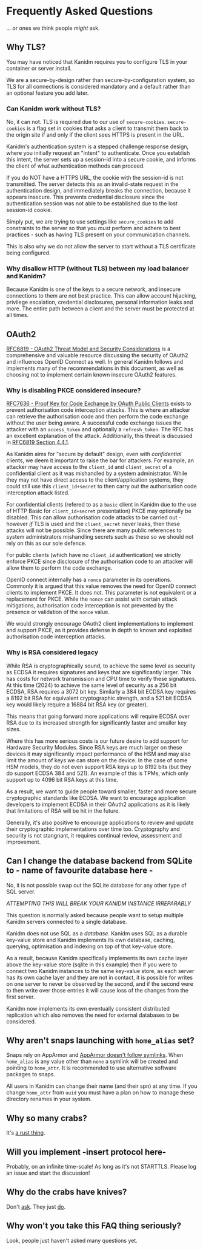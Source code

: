 # Frequently Asked Questions

... or ones we think people _might_ ask.

## Why TLS?

You may have noticed that Kanidm requires you to configure TLS in your container or server install.

We are a secure-by-design rather than secure-by-configuration system, so TLS for all connections is
considered mandatory and a default rather than an optional feature you add later.

### Can Kanidm work without TLS?

No, it can not. TLS is required due to our use of `secure-cookies`. `secure-cookies` is a flag set
in cookies that asks a client to transmit them back to the origin site if and only if the client
sees HTTPS is present in the URL.

Kanidm's authentication system is a stepped challenge response design, where you initially request
an "intent" to authenticate. Once you establish this intent, the server sets up a session-id into a
secure cookie, and informs the client of what authentication methods can proceed.

If you do NOT have a HTTPS URL, the cookie with the session-id is not transmitted. The server
detects this as an invalid-state request in the authentication design, and immediately breaks the
connection, because it appears insecure. This prevents credential disclosure since the
authentication session was not able to be established due to the lost session-id cookie.

Simply put, we are trying to use settings like `secure_cookies` to add constraints to the server so
that you _must_ perform and adhere to best practices - such as having TLS present on your
communication channels.

This is also why we do not allow the server to start without a TLS certificate being configured.

### Why disallow HTTP (without TLS) between my load balancer and Kanidm?

Because Kanidm is one of the keys to a secure network, and insecure connections to them are not best
practice. This can allow account hijacking, privilege escalation, credential disclosures, personal
information leaks and more. The entire path between a client and the server must be protected at all
times.

## OAuth2

[RFC6819 - OAuth2 Threat Model and Security Considerations](https://www.rfc-editor.org/rfc/rfc6819)
is a comprehensive and valuable resource discussing the security of OAuth2 and influences OpenID
Connect as well. In general Kanidm follows and implements many of the recommendations in this
document, as well as choosing not to implement certain known insecure OAuth2 features.

### Why is disabling PKCE considered insecure?

[RFC7636 - Proof Key for Code Exchange by OAuth Public Clients](https://www.rfc-editor.org/rfc/rfc7636)
exists to prevent authorisation code interception attacks. This is where an attacker can retrieve
the authorisation code and then perform the code exchange without the user being aware. A successful
code exchange issues the attacker with an `access_token` and optionally a `refresh_token`. The RFC
has an excellent explanation of the attack. Additionally, this threat is discussed in
[RFC6819 Section 4.4.1](https://www.rfc-editor.org/rfc/rfc6819#section-4.4.1).

As Kanidm aims for "secure by default" design, even with _confidential_ clients, we deem it
important to raise the bar for attackers. For example, an attacker may have access to the
`client_id` and `client_secret` of a confidential client as it was mishandled by a system
administrator. While they may not have direct access to the client/application systems, they could
still use this `client_id+secret` to then carry out the authorisation code interception attack
listed.

For confidential clients (refered to as a `basic` client in Kanidm due to the use of HTTP Basic for
`client_id+secret` presentation) PKCE may optionally be disabled. This can allow authorisation code
attacks to be carried out - however _if_ TLS is used and the `client_secret` never leaks, then these
attacks will not be possible. Since there are many public references to system administrators
mishandling secrets such as these so we should not rely on this as our sole defence.

For public clients (which have no `client_id` authentication) we strictly enforce PKCE since
disclosure of the authorisation code to an attacker will allow them to perform the code exchange.

OpenID connect internally has a `nonce` parameter in its operations. Commonly it is argued that this
value removes the need for OpenID connect clients to implement PKCE. It does not. This parameter is
not equivalent or a replacement for PKCE. While the `nonce` can assist with certain attack
mitigations, authorisation code interception is not prevented by the presence or validation of the
`nonce` value.

We would strongly encourage OAuth2 client implementations to implement and support PKCE, as it
provides defense in depth to known and exploited authorisation code interception attacks.

### Why is RSA considered legacy

While RSA is cryptographically sound, to achieve the same level as security as ECDSA it requires
signatures and keys that are significantly larger. This has costs for network transmission and CPU
time to verify these signatures. At this time (2024) to achieve the same level of security as a 256
bit ECDSA, RSA requires a 3072 bit key. Similarly a 384 bit ECDSA key requires a 8192 bit RSA for
equivalent cryptographic strength, and a 521 bit ECDSA key would likely require a 16884 bit RSA key
(or greater).

This means that going forward more applications will require ECDSA over RSA due to its increased
strength for significantly faster and smaller key sizes.

Where this has more serious costs is our future desire to add support for Hardware Security Modules.
Since RSA keys are much larger on these devices it may significantly impact performance of the HSM
and may also limit the amount of keys we can store on the device. In the case of some HSM models,
they do not even support RSA keys up to 8192 bits (but they do support ECDSA 384 and 521). An
example of this is TPMs, which only support up to 4096 bit RSA keys at this time.

As a result, we want to guide people toward smaller, faster and more secure cryptographic standards
like ECDSA. We want to encourage application developers to implement ECDSA in their OAuth2
applications as it is likely that limitations of RSA will be hit in the future.

Generally, it's also positive to encourage applications to review and update their cryptographic
implementations over time too. Cryptography and security is not stangnant, it requires continual
review, assessment and improvement.

## Can I change the database backend from SQLite to - name of favourite database here -

No, it is not possible swap out the SQLite database for any other type of SQL server.

_ATTEMPTING THIS WILL BREAK YOUR KANIDM INSTANCE IRREPARABLY_

This question is normally asked because people want to setup multiple Kanidm servers connected to a
single database.

Kanidm does not use SQL as a _database_. Kanidm uses SQL as a durable key-value store and Kanidm
implements its own database, caching, querying, optimisation and indexing on top of that key-value
store.

As a result, because Kanidm specifically implements its own cache layer above the key-value store
(sqlite in this example) then if you were to connect two Kanidm instances to the same key-value
store, as each server has its own cache layer and they are not in contact, it is possible for writes
on one server to never be observed by the second, and if the second were to then write over those
entries it will cause loss of the changes from the first server.

Kanidm now implements its own eventually consistent distributed replication which also removes the
need for external databases to be considered.

## Why aren't snaps launching with `home_alias` set?

Snaps rely on AppArmor and
[AppArmor doesn't follow symlinks](https://bugs.launchpad.net/apparmor/+bug/1485055). When
`home_alias` is any value other than `none` a symlink will be created and pointing to `home_attr`.
It is recommended to use alternative software packages to snaps.

All users in Kanidm can change their name (and their spn) at any time. If you change `home_attr`
from `uuid` you must have a plan on how to manage these directory renames in your system.

## Why so many crabs?

It's [a rust thing](https://rustacean.net).

## Will you implement -insert protocol here-

Probably, on an infinite time-scale! As long as it's not STARTTLS. Please log an issue and start the
discussion!

## Why do the crabs have knives?

Don't [ask](https://www.youtube.com/watch?v=0QaAKi0NFkA). They just
[do](https://www.youtube.com/shorts/WizH5ae9ozw).

## Why won't you take this FAQ thing seriously?

Look, people just haven't asked many questions yet.

